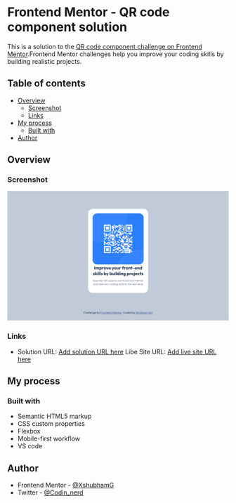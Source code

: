 # Frontend Mentor - QR code component solution

This is  a solution to the [QR code component challenge on Frontend Mentor](https://www.frontendmentor.io/challenges/qr-code-component-iux_sIO_H).Frontend Mentor challenges help you improve your coding skills by building realistic projects.

## Table of contents

- [Overview](#overview)
  - [Screenshot](#screenshot)
  - [Links](#links)
- [My process](#my-process)
  - [Built with](#built-with)
- [Author](#author)

## Overview

### Screenshot

![](./Screenshot.png)

### Links

- Solution URL: [Add solution URL here]()
Libe Site URL: [Add live site URL here]()

## My process

### Built with

- Semantic HTML5 markup
- CSS custom properties
- Flexbox
- Mobile-first workflow
- VS code

## Author

- Frontend Mentor - [@XshubhamG](https://www.frontendmentor.io/profile/XshubhamG)
- Twitter - [@Codin_nerd](https://www.twitter.com/codin_nerd)